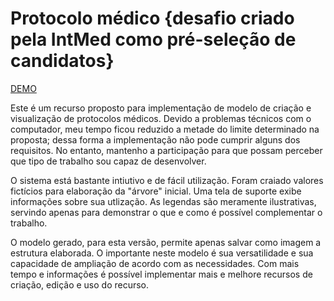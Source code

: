 # Protocolo médico {desafio criado pela IntMed como pré-seleção de candidatos}

<a href="http://www.owpoga.com/soordle/demo/intmed/protocolos/recurso/scripts/" target="_blank">DEMO</a>

Este é um recurso proposto para implementação de modelo de criação e visualização de protocolos médicos.
Devido a problemas técnicos com o computador, meu tempo ficou reduzido a metade do limite determinado na proposta; dessa forma a implementação não pode cumprir alguns dos requisitos. No entanto, mantenho a participação para que possam perceber que tipo de trabalho sou capaz de desenvolver. 

O sistema está bastante intiutivo e de fácil utilização. Foram craiado valores fictícios para elaboração da "árvore" inicial.
Uma tela de suporte exibe informações sobre sua utlização.
As legendas são meramente ilustrativas, servindo apenas para demonstrar o que e como é possível complementar o trabalho.

O modelo gerado, para esta versão, permite apenas salvar como imagem a estrutura elaborada.
O importante neste modelo é sua versatilidade e sua capacidade de ampliação de acordo com as necessidades.
Com mais tempo e informações é possível implementar mais e melhore recursos de criação, edição e uso do recurso.
